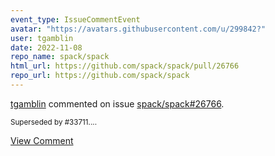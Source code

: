 ```yaml
---
event_type: IssueCommentEvent
avatar: "https://avatars.githubusercontent.com/u/299842?"
user: tgamblin
date: 2022-11-08
repo_name: spack/spack
html_url: https://github.com/spack/spack/pull/26766
repo_url: https://github.com/spack/spack
---
```


<a href='https://github.com/tgamblin' target='_blank'>tgamblin</a> commented on issue <a href='https://github.com/spack/spack/pull/26766' target='_blank'>spack/spack#26766</a>.

<small>Superseded by #33711....</small>

<a href='https://github.com/spack/spack/pull/26766' target='_blank'>View Comment</a>